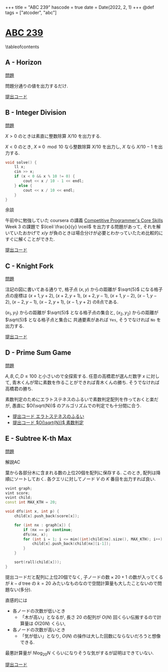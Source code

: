 +++
title = "ABC 239"
hascode = true
date = Date(2022, 2, 1)
+++
@def tags = ["atcoder", "abc"]

# [ABC 239](https://atcoder.jp/contests/abc239)

\tableofcontents

## A - Horizon
[問題](https://atcoder.jp/contests/abc239/tasks/abc239_a)

問題分通りの値を出力するだけ.

[提出コード](https://atcoder.jp/contests/abc239/submissions/29426744)

## B - Integer Division

[問題](https://atcoder.jp/contests/abc239/tasks/abc239_b)

$X > 0$ のときは素直に整数除算 $X / 10$ を出力する.

$X < 0$ のとき, $X \equiv 0 \mod 10$ なら整数除算 $X / 10$ を出力し,
$X % 10 \neq 0$ なら $X / 10 - 1$ を出力する.

```cpp
void solve() {
    ll x;
    cin >> x;
    if (x < 0 && x % 10 != 0) {
        cout << x / 10 - 1 << endl;
    } else {
        cout << x / 10 << endl;
    }
}
```

余談

午前中に勉強していた coursera の講義 [Competitive Programmer's Core Skills](https://www.coursera.org/learn/competitive-programming-core-skills) Week 3 の課題で
$\lceil \frac{x}{y} \rceil$ を出力する問題があって,
それを解いていたおかげで $x / y$ が負のときは場合分けが必要とわかっていたため比較的にすぐに解くことができた.

[提出コード](https://atcoder.jp/contests/abc239/submissions/29432307)

## C - Knight Fork
[問題](https://atcoder.jp/contests/abc239/tasks/abc239_c)

注記の図に書いてある通りで, 格子点 $(x, y)$ からの距離が $\sqrt{5}$ になる格子点の座標は
$(x+1, y+2)$,
$(x+2, y+1)$,
$(x+2, y-1)$,
$(x+1, y-2)$,
$(x-1, y-2)$,
$(x-2, y-1)$,
$(x-2, y+1)$,
$(x-1, y+2)$
の8点である.

$(x_1, y_1)$ からの距離が $\sqrt{5}$ となる格子点の集合と,
$(x_2, y_2)$ からの距離が $\sqrt{5}$ となる格子点と集合に
共通要素があれば `Yes`, そうでなければ `No` を出力する.

[提出コード](https://atcoder.jp/contests/abc239/submissions/29439460)


## D - Prime Sum Game
[問題](https://atcoder.jp/contests/abc239/tasks/abc239_d)

$A, B, C, D \leq 100$ と小さいので全探索する.
任意の高橋君が選んだ数字 $x$ に対して, 青木くんが常に素数を作ることができれば青木くんの勝ち.
そうでなければ高橋君の勝ち.

素数判定のためにエラトステネスのふるいで素数判定配列を作っておくと楽だが, 愚直に $O(\sqrt{N})$ のアルゴリズムでの判定でも十分間に合う.

- [提出コード エラトステネスのふるい](https://atcoder.jp/contests/abc239/submissions/29444364)
- [提出コード $O(\sqrt{N})$ 素数判定](https://atcoder.jp/contests/abc239/submissions/29478743)

## E - Subtree K-th Max

[問題](https://atcoder.jp/contests/abc239/tasks/abc239_e)

解説AC

葉から各部分木に含まれる数の上位20個を配列に保存する.
このとき, 配列は降順にソートしておく.
各クエリに対してノード $V$ の $K$ 番目を出力すれば良い.

```cpp
vvint graph;
vint score;
vvint child;
const int MAX_KTH = 20;

void dfs(int x, int p) {
    child[x].push_back(score[x]);

    for (int nx : graph[x]) {
        if (nx == p) continue;
        dfs(nx, x);
        for (int i = 1; i <= min((int)child[nx].size(), MAX_KTH); i++) {
            child[x].push_back(child[nx][i-1]);
        }
    }

    sort(rall(child[x]));
}
```

提出コードだと配列に上位20個でなく, $\text{子ノードの数} \times 20 + 1$ の数が入ってくるが
$k-d$ tree の $k = 20$ みたいなものなので空間計算量も大したことないので問題ない(多分).

直感的には
- 各ノードの次数が低いとき
  - 「木が高い」となるが, 長さ $20$ の配列が $O(N)$ 回くらい伝搬するので計算量は $O(20N)$ くらい,
- 各ノードの次数が高いとき
  - 「気が低い」となり, $O(N)$ の操作は大した回数にならないだろうと想像できる.

最悪計算量が $N\log_{20}N$ くらいになりそうな気がするが証明はできていない.

[提出コード](https://atcoder.jp/contests/abc239/submissions/29477002)

